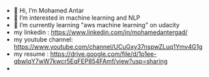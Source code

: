 - 👋 Hi, I’m Mohamed Antar 
- 👀 I’m interested in machine learning and NLP
- 🌱 I’m currently learning "aws machine learning" on udacity
- my linkedin : https://www.linkedin.com/in/mohamedantergad/
- my youtube channel: https://www.youtube.com/channel/UCuGxy37nspwZLuq1Ymv4G1g
- my resume : https://drive.google.com/file/d/1p1ee-qbwIqY7wW7kwcr5EqFEP854FAmf/view?usp=sharing
- 

<!---
mohamedAnterGad/mohamedAnterGad is a ✨ special ✨ repository because its `README.md` (this file) appears on your GitHub profile.
You can click the Preview link to take a look at your changes.
--->
